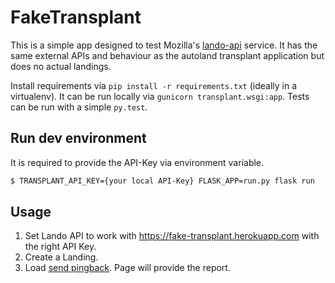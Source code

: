 # FakeTransplant

This is a simple app designed to test Mozilla's [lando-api][] service.
It has the same external APIs and behaviour as the autoland transplant
application but does no actual landings.

Install requirements via `pip install -r requirements.txt` (ideally in a
virtualenv).  It can be run locally via `gunicorn transplant.wsgi:app`.
Tests can be run with a simple `py.test`.


## Run dev environment

It is required to provide the API-Key via environment variable.

```bash
$ TRANSPLANT_API_KEY={your local API-Key} FLASK_APP=run.py flask run
```


## Usage

1. Set Lando API to work with https://fake-transplant.herokuapp.com with the 
   right API Key.
2. Create a Landing.
3. Load [send pingback][]. Page will provide the report.


[lando-api]: https://github.com/mozilla-conduit/lando-api
[send pingback]: https://fake-transplant.herokuapp.com/send_pingback

